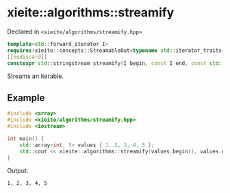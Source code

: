 # xieite::algorithms::streamify
Declared in `<xieite/algorithms/streamify.hpp>`
```cpp
template<std::forward_iterator I>
requires(xieite::concepts::StreamableOut<typename std::iterator_traits<I>::value_type>)
[[nodiscard]]
constexpr std::stringstream streamify(I begin, const I end, const std::string_view delimiter = " ") noexcept;
```
Streams an iterable.
## Example
```cpp
#include <array>
#include <xieite/algorithms/streamify.hpp>
#include <iostream>

int main() {
	std::array<int, 5> values { 1, 2, 3, 4, 5 };
	std::cout << xieite::algorithms::streamify(values.begin(), values.end(), ", ").rdbuf() << '\n';
}
```
Output:
```
1, 2, 3, 4, 5
```
